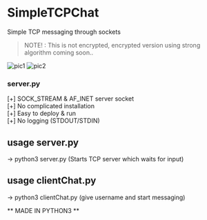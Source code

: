 # SimpleTCPChat
Simple TCP messaging through sockets
>NOTE! : This is not encrypted, encrypted version using strong algorithm coming soon..

![pic1](https://i.ibb.co/3WsZvfF/Screenshot-from-2020-11-22-14-11-32.png "Picture1")
![pic2](https://i.ibb.co/ZVwdCq0/Screenshot-from-2020-11-22-14-12-14.png "Picture2")



### server.py
[+] SOCK_STREAM & AF_INET server socket <br>
[+] No complicated installation <br>
[+] Easy to deploy & run <br>
[+] No logging (STDOUT/STDIN)


## usage server.py
-> python3 server.py (Starts TCP server which waits for input)

## usage clientChat.py
-> python3 clientChat.py (give username and start messaging)

** MADE IN PYTHON3 **



